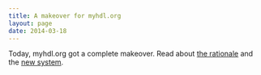```yaml
---
title: A makeover for myhdl.org 
layout: page 
date: 2014-03-18
---
```

Today, myhdl.org got a complete makeover.
Read about [the rationale](http://www.jandecaluwe.com/blog/wikis-dont-work.html)
and the [new system](http://www.jandecaluwe.com/blog/i-dont-like-blogs.html).

